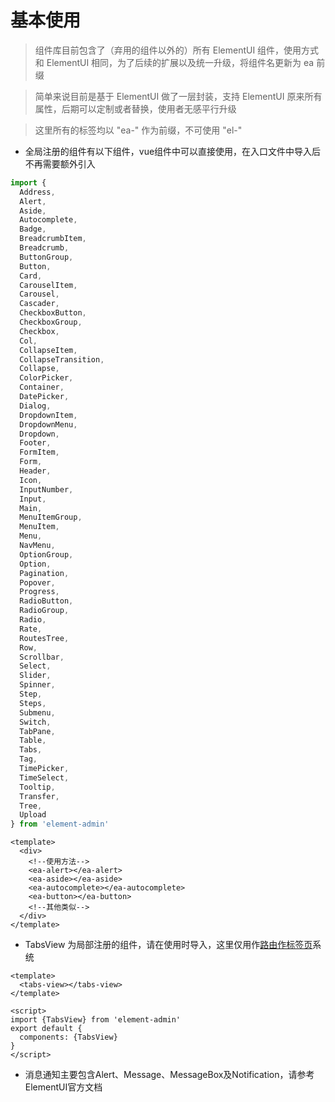 # 基本使用

> 组件库目前包含了（弃用的组件以外的）所有 ElementUI 组件，使用方式和 ElementUI 相同，为了后续的扩展以及统一升级，将组件名更新为 ea 前缀

> 简单来说目前是基于 ElementUI 做了一层封装，支持 ElementUI 原来所有属性，后期可以定制或者替换，使用者无感平行升级

> 这里所有的标签均以 "ea-" 作为前缀，不可使用 "el-"

- 全局注册的组件有以下组件，vue组件中可以直接使用，在入口文件中导入后不再需要额外引入

```javascript
import {
  Address,
  Alert,
  Aside,
  Autocomplete,
  Badge,
  BreadcrumbItem,
  Breadcrumb,
  ButtonGroup,
  Button,
  Card,
  CarouselItem,
  Carousel,
  Cascader,
  CheckboxButton,
  CheckboxGroup,
  Checkbox,
  Col,
  CollapseItem,
  CollapseTransition,
  Collapse,
  ColorPicker,
  Container,
  DatePicker,
  Dialog,
  DropdownItem,
  DropdownMenu,
  Dropdown,
  Footer,
  FormItem,
  Form,
  Header,
  Icon,
  InputNumber,
  Input,
  Main,
  MenuItemGroup,
  MenuItem,
  Menu,
  NavMenu,
  OptionGroup,
  Option,
  Pagination,
  Popover,
  Progress,
  RadioButton,
  RadioGroup,
  Radio,
  Rate,
  RoutesTree,
  Row,
  Scrollbar,
  Select,
  Slider,
  Spinner,
  Step,
  Steps,
  Submenu,
  Switch,
  TabPane,
  Table,
  Tabs,
  Tag,
  TimePicker,
  TimeSelect,
  Tooltip,
  Transfer,
  Tree,
  Upload
} from 'element-admin'
```

```vue
<template>
  <div>
    <!--使用方法-->
    <ea-alert></ea-alert>
    <ea-aside></ea-aside>
    <ea-autocomplete></ea-autocomplete>
    <ea-button></ea-button>
    <!--其他类似-->
  </div>
</template>
```

- TabsView 为局部注册的组件，请在使用时导入，这里仅用作[路由作标签页](/guide/tabs)系统

```vue
<template>
  <tabs-view></tabs-view>
</template>

<script>
import {TabsView} from 'element-admin'
export default {
  components: {TabsView}
}
</script>
```

- 消息通知主要包含Alert、Message、MessageBox及Notification，请参考ElementUI官方文档
